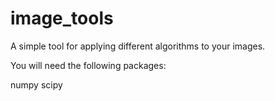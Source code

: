 image_tools
=========

A simple tool for applying different algorithms to your images.

You will need the following packages:

numpy
scipy

